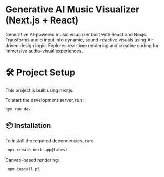 # Generative AI Music Visualizer (Next.js + React)
Generative AI-powered music visualizer built with React and Nexjs. Transforms audio input into dynamic, sound-reactive visuals using AI-driven design logic. Explores real-time rendering and creative coding for immersive audio-visual experiences.

# 🛠️ Project Setup

This project is built using nextjs.

To start the development server, run:

```npm run dev```

## 📦 Installation

To install the required dependencies, run:

```bash
 npx create-next-app@latest
```

 Canvas-based rendering:

```bash
 npm install p5
```
